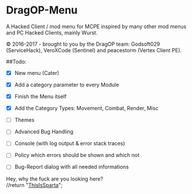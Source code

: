# DragOP-Menu
A Hacked Client / mod menu for MCPE inspired by many other mod menus and PC Hacked Clients, mainly Wurst.

© 2016-2017 - brought to you by the DragOP team: Godsoft029 (ServiceHack), VeroXCode (Sentinel) and peacestorm (Vertex Client PE).

##Todo:
- [x] New menu (Cater)
 - [x] Add a category parameter to every Module
 - [x] Finish the Menu itself
 - [x] Add the Category Types: Movement, Combat, Render, Misc
- [ ] Themes
- [ ] Advanced Bug Handling
 - [ ] Console (with log output & error stack traces)
 - [ ] Policy which errors should be shown and which not
 - [ ] Bug-Report dialog with all needed informations


Hey, why the fuck are you looking here?  
//return "[ThisIsSparta](https://github.com/zhuowei/MCPELauncher/commit/20bc9669cee8555afb6f20ce77dac8507650811f#commitcomment-17494262)";
